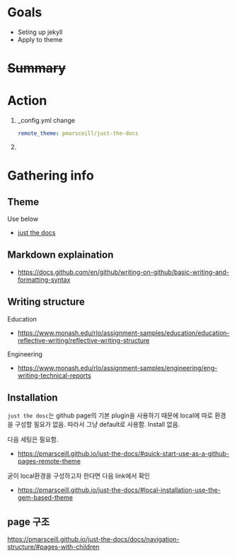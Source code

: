 # Goals
* Seting up jekyll
* Apply to theme


# ~~Summary~~

# Action
1. _config.yml change
    ```yml
    remote_theme: pmarsceill/just-the-docs
    ```
2. 

# Gathering info 
## Theme
Use below
- [just the docs](https://pmarsceill.github.io/just-the-docs/)


## Markdown explaination
- https://docs.github.com/en/github/writing-on-github/basic-writing-and-formatting-syntax

## Writing structure
Education
- https://www.monash.edu/rlo/assignment-samples/education/education-reflective-writing/reflective-writing-structure

Engineering
- https://www.monash.edu/rlo/assignment-samples/engineering/eng-writing-technical-reports



## Installation
`just the dosc`는 github page의 기본 plugin을 사용하기 때문에 local에 따로 환경을 구성할 필요가 없음. 따라서 그냥 default로 사용함. Install 없음.

다음 세팅은 필요함. 
- https://pmarsceill.github.io/just-the-docs/#quick-start-use-as-a-github-pages-remote-theme


굳이 local환경을 구성하고자 한다면 다음 link에서 확인
- https://pmarsceill.github.io/just-the-docs/#local-installation-use-the-gem-based-theme


## page 구조 
https://pmarsceill.github.io/just-the-docs/docs/navigation-structure/#pages-with-children







